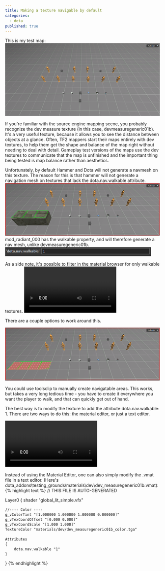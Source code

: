 ```yaml
---
title: Making a texture navigable by default
categories: 
  - dota
published: true
---
```


This is my test map:
![](assets/test_map_01.png)

If you're familiar with the source engine mapping scene, you probably recognize the dev measure texture (in this case, devmeasuregeneric01b). 
It's a very useful texture, because it allows you to see the distance between objects at a glance. Often, TF2 mappers start their maps entirely with dev textures, to help them get the shape and balance of the map right without needing to deal with detail. Gameplay test versions of the maps use the dev textures to communicate that the map is unfinished and the important thing being tested is map balance rather than aesthetics.

Unfortunately, by default Hammer and Dota will not generate a navmesh on this texture. The reason for this is that hammer will not generate a navigation mesh on textures that lack the dota.nav.walkable attribute. 
![](assets/test_map_no_nav.png)
mod_radiant_000 has the walkable property, and will therefore generate a nav mesh, unlike devmeasuregeneric01b.
![](assets/dota_nav_walkable_assetinfo.png)


As a side note, it's possible to filter in the material browser for only walkable textures.
<video src="assets/filter_by_walkable.webm" autoplay loop >
</video>

There are a couple options to work around this.

![](assets/test_map_clip_workaround.png)

You could use toolsclip to manually create navigatable areas. This works, but takes a very long tedious time - you have to create it everywhere you want the player to walk, and that can quickly get out of hand.

The best way is to modify the texture to add the attribute dota.nav.walkable: 1. There are two ways to do this: the material editor, or just a text editor.

<video src="assets/material_editor_set_walkable.webm" autoplay loop>
</video>

Instead of using the Material Editor, one can also simply modify the .vmat file in a text editor. (Here's dota_addons\testing_grounds\materials\dev\dev_measuregeneric01b.vmat):
{% highlight text %}
// THIS FILE IS AUTO-GENERATED

Layer0
{
	shader "global_lit_simple.vfx"

	//---- Color ----
	g_vColorTint "[1.000000 1.000000 1.000000 0.000000]"
	g_vTexCoordOffset "[0.000 0.000]"
	g_vTexCoordScale "[1.000 1.000]"
	TextureColor "materials/dev/dev_measuregeneric01b_color.tga"

	Attributes
	{
		dota.nav.walkable "1"
	}
}
{% endhighlight %}